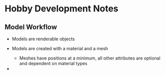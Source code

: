 # Hobby Development Notes

## Model Workflow
* Models are renderable objects
* Models are created with a material and a mesh
  * Meshes have positions at a minimum, all other attributes are optional and dependent on material types

* 